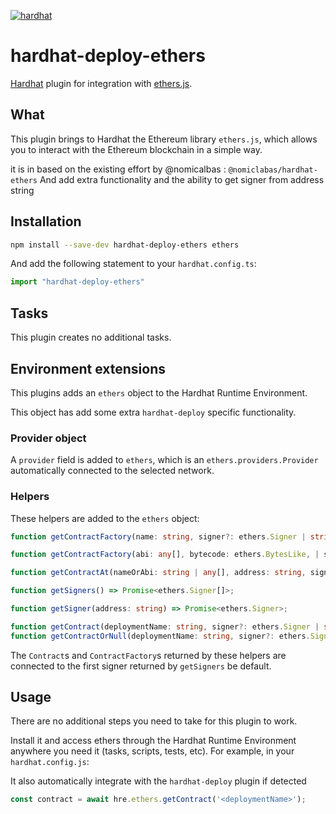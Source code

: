 [![hardhat](https://hardhat.org/hardhat-plugin-badge.svg?1)](https://hardhat.org)

# hardhat-deploy-ethers

[Hardhat](https://hardhat.org) plugin for integration with [ethers.js](https://github.com/ethers-io/ethers.js/).

## What

This plugin brings to Hardhat the Ethereum library `ethers.js`, which allows you to interact with the Ethereum blockchain in a simple way.

it is in based on the existing effort by @nomicalbas : `@nomiclabas/hardhat-ethers`
And add extra functionality and the ability to get signer from address string

## Installation

```bash
npm install --save-dev hardhat-deploy-ethers ethers
```

And add the following statement to your `hardhat.config.ts`:

```ts
import "hardhat-deploy-ethers"
```

## Tasks

This plugin creates no additional tasks.

## Environment extensions

This plugins adds an `ethers` object to the Hardhat Runtime Environment.

This object has add some extra `hardhat-deploy` specific functionality.
<!-- But contrary to `@nomiclabas/hardhat-ethers` it does not add ethers field that can already be accessed via the ethers library itself as import -->

### Provider object

A `provider` field is added to `ethers`, which is an `ethers.providers.Provider`
automatically connected to the selected network.

### Helpers

These helpers are added to the `ethers` object:

```typescript
function getContractFactory(name: string, signer?: ethers.Signer | string): Promise<ethers.ContractFactory>;

function getContractFactory(abi: any[], bytecode: ethers.BytesLike, | string, signer?: ethers.Signer | string): Promise<ethers.ContractFactory>;

function getContractAt(nameOrAbi: string | any[], address: string, signer?: ethers.Signer | string): Promise<ethers.Contract>;

function getSigners() => Promise<ethers.Signer[]>;

function getSigner(address: string) => Promise<ethers.Signer>;

function getContract(deploymentName: string, signer?: ethers.Signer | string): Promise<ethers.Contract>;
function getContractOrNull(deploymentName: string, signer?: ethers.Signer | string): Promise<ethers.Contract | null>;
```

The `Contract`s and `ContractFactory`s returned by these helpers are connected to the first signer returned by `getSigners` be default.

## Usage

There are no additional steps you need to take for this plugin to work.

Install it and access ethers through the Hardhat Runtime Environment anywhere you need it (tasks, scripts, tests, etc). For example, in your `hardhat.config.js`:

It also automatically integrate with the `hardhat-deploy` plugin if detected 

```ts
const contract = await hre.ethers.getContract('<deploymentName>');
```


